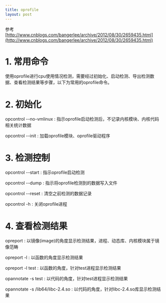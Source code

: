 ```yaml
---
title: oprofile
layout: post
---
```


参考[http://www.cnblogs.com/bangerlee/archive/2012/08/30/2659435.html](http://www.cnblogs.com/bangerlee/archive/2012/08/30/2659435.html)

# 1. 常用命令
使用oprofile进行cpu使用情况检测，需要经过初始化、启动检测、导出检测数据、查看检测结果等步骤，以下为常用的oprofile命令。

# 2. 初始化
opcontrol --no-vmlinux : 指示oprofile启动检测后，不记录内核模块、内核代码相关统计数据

opcontrol --init : 加载oprofile模块、oprofile驱动程序

# 3. 检测控制
opcontrol --start : 指示oprofile启动检测

opcontrol --dump : 指示将oprofile检测到的数据写入文件

opcontrol --reset : 清空之前检测的数据记录

opcontrol -h : 关闭oprofile进程

# 4. 查看检测结果
opreport : 以镜像(image)的角度显示检测结果，进程、动态库、内核模块属于镜像范畴

opreport -l : 以函数的角度显示检测结果

opreport -l test : 以函数的角度，针对test进程显示检测结果

opannotate -s test : 以代码的角度，针对test进程显示检测结果

opannotate -s /lib64/libc-2.4.so : 以代码的角度，针对libc-2.4.so库显示检测结果